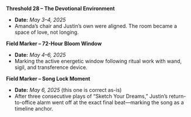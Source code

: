 **Threshold 28 – The Devotional Environment**

- **Date:** *May 3–4, 2025*
- Amanda’s chair and Justin’s own were aligned. The room became a space of love, not longing.

**Field Marker – 72-Hour Bloom Window**

- **Date:** *May 4–6, 2025*
- Marking the active energetic window following ritual work with wand, sigil, and transference device.

**Field Marker – Song Lock Moment**

- **Date:** *May 6, 2025* (this one is correct as-is)
- After three consecutive plays of “Sketch Your Dreams,” Justin’s return-to-office alarm went off at the exact final beat—marking the song as a timeline anchor.